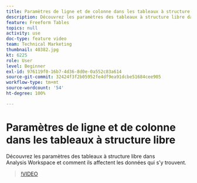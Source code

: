 ```yaml
---
title: Paramètres de ligne et de colonne dans les tableaux à structure libre
description: Découvrez les paramètres des tableaux à structure libre dans Analysis Workspace et comment ils affectent les données qui s’y trouvent.
feature: Freeform Tables
topics: null
activity: use
doc-type: feature video
team: Technical Marketing
thumbnail: 40382.jpg
kt: 6225
role: User
level: Beginner
exl-id: 976119f0-16b7-4d36-8d0e-0a552c83a614
source-git-commit: 32424f3f2b05952fe4df9ea91dcbe51684cee905
workflow-type: tm+mt
source-wordcount: '54'
ht-degree: 100%

---
```


# Paramètres de ligne et de colonne dans les tableaux à structure libre

Découvrez les paramètres des tableaux à structure libre dans Analysis Workspace et comment ils affectent les données qui s’y trouvent.

>[!VIDEO](https://video.tv.adobe.com/v/40382/?quality=12&learn=on)
